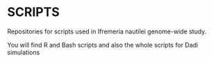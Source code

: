 # SCRIPTS 

Repositories for scripts used in Ifremeria nautilei genome-wide study.

You will find R and Bash scripts and also the whole scripts for Dadi simulations
